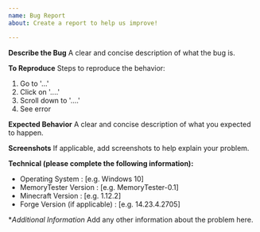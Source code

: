 ```yaml
---
name: Bug Report
about: Create a report to help us improve!

---
```


**Describe the Bug**
A clear and concise description of what the bug is.

**To Reproduce**
Steps to reproduce the behavior:
1. Go to '...'
2. Click on '....'
3. Scroll down to '....'
4. See error

**Expected Behavior**
A clear and concise description of what you expected to happen.

**Screenshots**
If applicable, add screenshots to help explain your problem.

**Technical (please complete the following information):**
 - Operating System : [e.g. Windows 10]
 - MemoryTester Version : [e.g. MemoryTester-0.1]
 - Minecraft Version : [e.g. 1.12.2]
 - Forge Version (if applicable) : [e.g. 14.23.4.2705]

**Additional Information*
Add any other information about the problem here.
